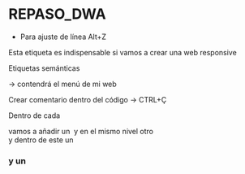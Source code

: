 # REPASO_DWA

- Para ajuste de línea Alt+Z

<meta name="viewport" content="width=device-width, initial-scale=1.0">

Esta etiqueta <meta> es indispensable si vamos a crear una web responsive

Etiquetas semánticas

<nav></nav> -> contendrá el menú de mi web

Crear comentario dentro del código -> CTRL+Ç

Dentro de cada <div> vamos a añadir un <img> y en el mismo nivel otro <div> y dentro de este un <h3> y un <p>